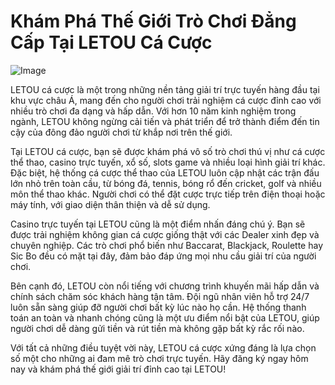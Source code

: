 # Khám Phá Thế Giới Trò Chơi Đẳng Cấp Tại LETOU Cá Cược

![Image](https://github.com/user-attachments/assets/bd51ea9f-0666-407b-a7a7-98ead6de688c)

LETOU cá cược là một trong những nền tảng giải trí trực tuyến hàng đầu tại khu vực châu Á, mang đến cho người chơi trải nghiệm cá cược đỉnh cao với nhiều trò chơi đa dạng và hấp dẫn. Với hơn 10 năm kinh nghiệm trong ngành, LETOU không ngừng cải tiến và phát triển để trở thành điểm đến tin cậy của đông đảo người chơi từ khắp nơi trên thế giới.

Tại LETOU cá cược, bạn sẽ được khám phá vô số trò chơi thú vị như cá cược thể thao, casino trực tuyến, xổ số, slots game và nhiều loại hình giải trí khác. Đặc biệt, hệ thống cá cược thể thao của LETOU luôn cập nhật các trận đấu lớn nhỏ trên toàn cầu, từ bóng đá, tennis, bóng rổ đến cricket, golf và nhiều môn thể thao khác. Người chơi có thể đặt cược trực tiếp trên điện thoại hoặc máy tính, với giao diện thân thiện và dễ sử dụng.

Casino trực tuyến tại LETOU cũng là một điểm nhấn đáng chú ý. Bạn sẽ được trải nghiệm không gian cá cược giống thật với các Dealer xinh đẹp và chuyên nghiệp. Các trò chơi phổ biến như Baccarat, Blackjack, Roulette hay Sic Bo đều có mặt tại đây, đảm bảo đáp ứng mọi nhu cầu giải trí của người chơi.

Bên cạnh đó, LETOU còn nổi tiếng với chương trình khuyến mãi hấp dẫn và chính sách chăm sóc khách hàng tận tâm. Đội ngũ nhân viên hỗ trợ 24/7 luôn sẵn sàng giúp đỡ người chơi bất kỳ lúc nào họ cần. Hệ thống thanh toán an toàn và nhanh chóng cũng là một ưu điểm nổi bật của LETOU, giúp người chơi dễ dàng gửi tiền và rút tiền mà không gặp bất kỳ rắc rối nào.

Với tất cả những điều tuyệt vời này, LETOU cá cược xứng đáng là lựa chọn số một cho những ai đam mê trò chơi trực tuyến. Hãy đăng ký ngay hôm nay và khám phá thế giới giải trí đỉnh cao tại LETOU!